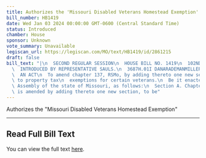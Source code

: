 ```yaml
---
title: Authorizes the 'Missouri Disabled Veterans Homestead Exemption'
bill_number: HB1419
date: Wed Jan 03 2024 00:00:00 GMT-0600 (Central Standard Time)
status: Introduced
chamber: House
sponsor: Unknown
vote_summary: Unavailable
legiscan_url: https://legiscan.com/MO/text/HB1419/id/2861215
draft: false
bill_text: "|\n  SECOND REGULAR SESSION\n  HOUSE BILL NO. 1419\n  102ND GENERAL ASSEMBLY\n\
  \  INTRODUCED BY REPRESENTATIVE SAULS.\n  3687H.01I DANARADEMANMILLER,ChiefClerk\n\
  \  AN ACT\n  To amend chapter 137, RSMo, by adding thereto one new section relating\
  \ to property tax\n  exemptions for certain veterans.\n  Be it enacted by the General\
  \ Assembly of the state of Missouri, as follows:\n  Section A. Chapter 137, RSMo,\
  \ is amended by adding thereto one new section, to be"
---
```

Authorizes the "Missouri Disabled Veterans Homestead Exemption"

---

## Read Full Bill Text

You can view the full text [here](https://legiscan.com/MO/text/HB1419/id/2861215).
